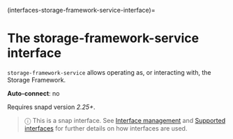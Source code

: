 (interfaces-storage-framework-service-interface)=
# The storage-framework-service interface

`storage-framework-service` allows operating as, or interacting with, the Storage Framework.

**Auto-connect**: no

Requires snapd version _2.25+_.

> ⓘ  This is a snap interface. See [Interface management](/) and [Supported interfaces](/interfaces/index) for further details on how interfaces are used.

